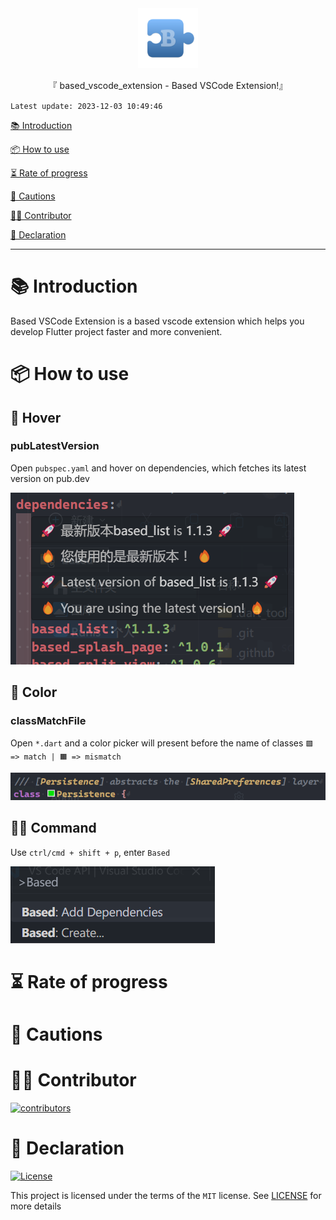 <div align="center">

  <img id="based_vscode_extension" width="96" alt="based_vscode_extension" src="https://raw.githubusercontent.com/Cierra-Runis/based_vscode_extension/main/assets/icon.png">

  <p>『 based_vscode_extension - Based VSCode Extension!』</p>

</div>

`Latest update: 2023-12-03 10:49:46`

[📚 Introduction](#-Introduction)

[📦 How to use](#-How-to-use)

[⏳ Rate of progress](#-Rate-of-progress)

[📌 Cautions](#-Cautions)

[🧑‍💻 Contributor](#-Contributor)

[🔦 Declaration](#-Declaration)

---

# 📚 Introduction

Based VSCode Extension is a based vscode extension which helps you develop Flutter project faster and more convenient.

# 📦 How to use

## 🫧 Hover

### pubLatestVersion

Open `pubspec.yaml` and hover on dependencies, which fetches its latest version on pub.dev

![pubLatestVersion](https://raw.githubusercontent.com/Cierra-Runis/based_vscode_extension/main/.github/pubLatestVersion.png)

## 🎨 Color

### classMatchFile

Open `*.dart` and a color picker will present before the name of classes `🟩 => match | 🟧 => mismatch`

![classMatchFile](https://raw.githubusercontent.com/Cierra-Runis/based_vscode_extension/main/.github/classMatchFile.png)

## 👮‍♂️ Command

Use `ctrl/cmd + shift + p`, enter `Based`

![command](https://raw.githubusercontent.com/Cierra-Runis/based_vscode_extension/main/.github/command.png)

# ⏳ Rate of progress

# 📌 Cautions

# 🧑‍💻 Contributor

<a href="https://github.com/Cierra-Runis/based_vscode_extension/graphs/contributors">
  <img src="https://contrib.rocks/image?repo=Cierra-Runis/based_vscode_extension" alt='contributors' />
</a>

# 🔦 Declaration

[![License](https://img.shields.io/github/license/Cierra-Runis/based_vscode_extension)](https://github.com/Cierra-Runis/based_vscode_extension/blob/main/LICENSE)

This project is licensed under the terms of the `MIT` license. See [LICENSE](https://github.com/Cierra-Runis/based_vscode_extension/blob/main/LICENSE) for more details
